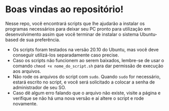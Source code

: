 # Boas vindas ao repositório!

Nesse repo, você encontrará scripts que lhe ajudarão a instalar os programas necessários para deixar seu PC pronto para utilização em desenvolvimento assim que você terminar de instalar o sistema Ubuntu-based de sua preferência.
- Os scripts foram testados na versão 20.10 do Ubuntu, mas você deve conseguir utilizá-los separadamente caso precise.
- Caso os scripts não funcionem ao serem baixados, lembre-se de usar o comando `chmod +x nome_do_script.sh` para dar permissão de execução aos arquivos.
- Não rode os arquivos do script com `sudo`. Quando `sudo` for necessário, estará escrito no script, e você será solicitado a colocar a senha de administrador de seu SO.
- Caso dê algum erro falando que o arquivo não existe, visite a página e verifique se não há uma nova versão e aí altere o script e rode novamente.
